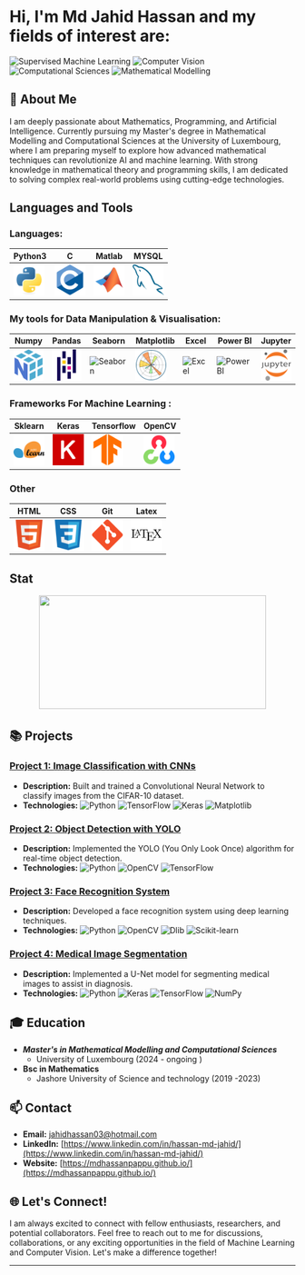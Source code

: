 # Hi, I'm Md Jahid Hassan and my fields of interest are:

![Supervised Machine Learning](https://img.shields.io/badge/Supervised%20Machine%20Learning-grey?style=for-the-badge&logo=tensorflow&logoColor=orange)
![Computer Vision](https://img.shields.io/badge/Computer%20Vision-grey?style=for-the-badge&logo=opencv&logoColor=white)
![Computational Sciences](https://img.shields.io/badge/Computational%20Sciences-grey?style=for-the-badge&logo=python&logoColor=yellow)
![Mathematical Modelling](https://img.shields.io/badge/Mathematical%20Modelling-grey?style=for-the-badge&logo=matrix&logoColor=blue)


## 🌟 About Me

I am deeply passionate about Mathematics, Programming, and Artificial Intelligence. Currently pursuing my Master's degree in Mathematical Modelling and Computational Sciences at the University of Luxembourg, where I am preparing myself to explore how advanced mathematical techniques can revolutionize AI and machine learning. With strong knowledge in mathematical theory and programming skills, I am dedicated to solving complex real-world problems using cutting-edge technologies.

## Languages and Tools 
<div>

### Languages:
| Python3 | C | Matlab | MYSQL |
|----------|----------|----------|-----|
|  <img src="https://github.com/devicons/devicon/blob/master/icons/python/python-original.svg" title="Python"  alt="Python" width="55" height="55"/> |  <img src="https://github.com/devicons/devicon/blob/master/icons/c/c-original.svg" title="C"  alt="C" width="55" height="55"/> |  <img src="https://github.com/devicons/devicon/blob/master/icons/matlab/matlab-original.svg" title="Matlab" alt="Matlab" width="55" height="55"/> |  <img src="https://github.com/devicons/devicon/blob/master/icons/mysql/mysql-original.svg" title="MySQL" alt="MySQL" width="55" height="55"/>|


### My tools for Data Manipulation & Visualisation:

| Numpy | Pandas | Seaborn | Matplotlib | Excel | Power BI | Jupyter |
|----------|----------|----------|----------|----------|----------|----------|
|<img src="https://github.com/devicons/devicon/blob/master/icons/numpy/numpy-original.svg" title="Numpy" alt="Numpy" width="55" height="55"/>|<img src="https://github.com/devicons/devicon/blob/master/icons/pandas/pandas-original.svg" title="Pandas" alt="Pandas" width="55" height="55"/>|<img src="https://seaborn.pydata.org/_images/logo-mark-lightbg.svg" title="Seaborn" alt="Seaborn" width="55" height="55"/>| <img src="https://github.com/devicons/devicon/blob/master/icons/matplotlib/matplotlib-original.svg" title="Matplotlib" alt="Matplotlib" width="55" height="55"/> |<img src="https://github.com/sempostma/office365-icons/blob/master/svg/excel.svg" title="Excel" alt="Excel" width="55" height="55"/> | <img src="https://github.com/microsoft/PowerBI-Icons/blob/main/SVG/Power-BI.svg" title="Power Bi " alt="Power BI" width="55" height="55"/> |<img src="https://github.com/devicons/devicon/blob/master/icons/jupyter/jupyter-original-wordmark.svg" title="Jupiter" alt="Jupiter" width="55" height="55"/>|



### Frameworks For Machine Learning :

| Sklearn | Keras | Tensorflow | OpenCV |
|----------|----------|----------|----------|
| <img src="https://github.com/devicons/devicon/blob/master/icons/scikitlearn/scikitlearn-original.svg" title="sklearn" alt="sklearn" width="55" height="55"/>|<img src="https://github.com/devicons/devicon/blob/master/icons/keras/keras-original.svg" title="Keras"  alt="Keras" width="55" height="55"/>|  <img src="https://github.com/devicons/devicon/blob/master/icons/tensorflow/tensorflow-original.svg" title="Tensorflow"  alt="Tensorflow" width="55" height="55"/>| <img src="https://github.com/devicons/devicon/blob/master/icons/opencv/opencv-original.svg" title="mpl" alt="mpl" width="55" height="55"/>|

### Other

| HTML | CSS | Git | Latex |
|----------|----------|----------|----------|
| <img src="https://github.com/devicons/devicon/blob/master/icons/html5/html5-original.svg" title="HTML" alt="HTML" width="55" height="55"/>|<img src="https://github.com/devicons/devicon/blob/master/icons/css3/css3-original.svg" title="CSS"  alt="Css" width="55" height="55"/>|  <img src="https://github.com/devicons/devicon/blob/master/icons/git/git-original.svg" title="Git"  alt="Git" width="55" height="55"/>| <img src="https://github.com/devicons/devicon/blob/master/icons/latex/latex-original.svg" title="Git"  alt="Git" width="55" height="55"/>|



<!--
## 🔧 Skills

- **Programming Languages:**
  ![Python](https://img.shields.io/badge/Python-3.x-blue)
  ![C](https://img.shields.io/badge/C-Programming-red)
  ![MATLAB](https://img.shields.io/badge/MATLAB-Programming-yellow)
  ![SQL](https://img.shields.io/badge/SQL-Database-green)
-->
## Stat
<div>
<p align="center">
  <img width="400" height="200" src="https://github-readme-stats.vercel.app/api/top-langs/?username=mdhassanpappu&theme=tokyonight&show_icons=true&hide_border=true&layout=compact">
</p>
</div>

## 📚 Projects

### [Project 1: Image Classification with CNNs](https://github.com/yourusername/Image-Classification-CNN)
- **Description:** Built and trained a Convolutional Neural Network to classify images from the CIFAR-10 dataset.
- **Technologies:** ![Python](https://img.shields.io/badge/Python-3.x-blue) ![TensorFlow](https://img.shields.io/badge/TensorFlow-Deep%20Learning-orange) ![Keras](https://img.shields.io/badge/Keras-Deep%20Learning-red) ![Matplotlib](https://img.shields.io/badge/Matplotlib-Visualization-yellow)

### [Project 2: Object Detection with YOLO](https://github.com/yourusername/Object-Detection-YOLO)
- **Description:** Implemented the YOLO (You Only Look Once) algorithm for real-time object detection.
- **Technologies:** ![Python](https://img.shields.io/badge/Python-3.x-blue) ![OpenCV](https://img.shields.io/badge/OpenCV-Computer%20Vision-brightgreen) ![TensorFlow](https://img.shields.io/badge/TensorFlow-Deep%20Learning-orange)

### [Project 3: Face Recognition System](https://github.com/yourusername/Face-Recognition-System)
- **Description:** Developed a face recognition system using deep learning techniques.
- **Technologies:** ![Python](https://img.shields.io/badge/Python-3.x-blue) ![OpenCV](https://img.shields.io/badge/OpenCV-Computer%20Vision-brightgreen) ![Dlib](https://img.shields.io/badge/Dlib-Face%20Recognition-lightgrey) ![Scikit-learn](https://img.shields.io/badge/Scikit--learn-Machine%20Learning-blue)

### [Project 4: Medical Image Segmentation](https://github.com/yourusername/Medical-Image-Segmentation)
- **Description:** Implemented a U-Net model for segmenting medical images to assist in diagnosis.
- **Technologies:** ![Python](https://img.shields.io/badge/Python-3.x-blue) ![Keras](https://img.shields.io/badge/Keras-Deep%20Learning-red) ![TensorFlow](https://img.shields.io/badge/TensorFlow-Deep%20Learning-orange) ![NumPy](https://img.shields.io/badge/NumPy-Library-orange)

## 🎓 Education

- ***Master's in Mathematical Modelling and Computational Sciences***
  - University of Luxembourg (2024 - ongoing )
- **Bsc in Mathematics**
  - Jashore University of Science and technology (2019 -2023)
  

## 📫 Contact

- **Email:** [jahidhassan03@hotmail.com](mailto:jahidhassan03@hotmail.com)
- **LinkedIn:** [https://www.linkedin.com/in/hassan-md-jahid/](https://www.linkedin.com/in/hassan-md-jahid/)
- **Website:** [https://mdhassanpappu.github.io/](https://mdhassanpappu.github.io/)

## 🌐 Let's Connect!

I am always excited to connect with fellow enthusiasts, researchers, and potential collaborators. Feel free to reach out to me for discussions, collaborations, or any exciting opportunities in the field of Machine Learning and Computer Vision. Let's make a difference together!

---
